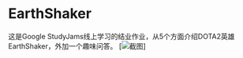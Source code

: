 # EarthShaker
这是Google StudyJams线上学习的结业作业，从5个方面介绍DOTA2英雄EarthShaker，外加一个趣味问答。
[![截图](http://www.studyjamscn.com/data/attachment/forum/201604/21/170940lx4lxx44rbrrbfbg.jpg)]
